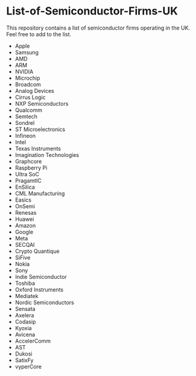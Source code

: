# List-of-Semiconductor-Firms-UK
This repository contains a list of semiconductor firms operating in the UK. Feel free to add to the list.

- Apple
- Samsung
- AMD
- ARM
- NVIDIA
- Microchip
- Broadcom
- Analog Devices
- Cirrus Logic
- NXP Semiconductors
- Qualcomm
- Semtech
- Sondrel
- ST Microelectronics
- Infineon
- Intel
- Texas Instruments
- Imagination Technologies
- Graphcore
- Raspberry Pi
- Ultra SoC
- PragamtIC
- EnSilica
- CML Manufacturing
- Easics
- OnSemi
- Renesas
- Huawei
- Amazon
- Google
- Meta
- SECQAI
- Crypto Quantique
- SiFive
- Nokia
- Sony
- Indie Semiconductor
- Toshiba
- Oxford Instruments
- Mediatek
- Nordic Semiconductors
- Sensata
- Axelera
- Codasip
- Kyoxia
- Avicena
- AccelerComm
- AST
- Dukosi
- SatixFy
- vyperCore
